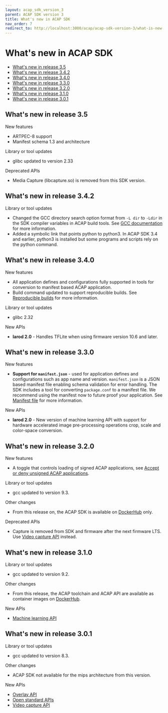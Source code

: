 ```yaml
---
layout: acap_sdk_version_3
parent: ACAP SDK version 3
title: What's new in ACAP SDK
nav_order: 7
redirect_to: http://localhost:3000/acap/acap-sdk-version-3/what-is-new-in-acap-sdk/
---
```

# What's new in ACAP SDK

- [What's new in release 3.5](#whats-new-in-release-35)
- [What's new in release 3.4.2](#whats-new-in-release-342)
- [What's new in release 3.4.0](#whats-new-in-release-340)
- [What's new in release 3.3.0](#whats-new-in-release-330)
- [What's new in release 3.2.0](#whats-new-in-release-320)
- [What's new in release 3.1.0](#whats-new-in-release-310)
- [What's new in release 3.0.1](#whats-new-in-release-301)

## What's new in release 3.5

New features

- ARTPEC-8 support
- Manifest schema 1.3 and architecture

Library or tool updates

- glibc updated to version 2.33

Deprecated APIs

- Media Capture (libcapture.so) is removed from this SDK version.

## What's new in release 3.4.2

Library or tool updates

- Changed the GCC directory search option format from `-L dir` to `-Ldir` in the SDK compiler variables in ACAP build tools. See [GCC documentation](https://gcc.gnu.org/onlinedocs/gcc/Directory-Options.html#Directory-Options) for more information.
- Added a symbolic link that points python to python3. In ACAP SDK 3.4 and earlier, python3 is installed but some programs and scripts rely on the python command.

## What's new in release 3.4.0

New features

- All application defines and configurations fully supported in tools for conversion to manifest based ACAP application.
- Build command updated to support reproducible builds. See [Reproducible builds](../develop-applications/reproducible-builds) for more information.

Library or tool updates

- glibc 2.32

New APIs

- **larod 2.0** - Handles TFLite when using firmware version 10.6 and later.

## What's new in release 3.3.0

New features

- **Support for `manifest.json`** - used for application defines and configurations such as app name and version. `manifest.json` is a JSON based manifest file enabling schema validation for error handling. The SDK includes a tool for converting `package.conf` to a manifest file. We recommend using the manifest now to future proof your application. See [Manifest file](../develop-applications/application-project-structure#manifest-file) for more information.

New APIs

- **larod 2.0** - New version of machine learning API with support for hardware
   accelerated image pre-processing operations crop, scale and color-space
   conversion.

## What's new in release 3.2.0

New features

- A toggle that controls loading of signed ACAP applications, see [Accept or deny unsigned ACAP applications](../services-for-partners/accept-or-deny-unsigned-acap-applications).

Library or tool updates

- gcc updated to version 9.3.

Other changes

- From this release on, the ACAP SDK is available on [DockerHub](https://hub.docker.com/r/axisecp/acap-toolchain) only.

Deprecated APIs

- Capture is removed from SDK and firmware after the next firmware LTS. Use [Video capture API](../api/video-capture-api) instead.

## What's new in release 3.1.0

Library or tool updates

- gcc updated to version 9.2.

Other changes

- From this release, the ACAP toolchain and ACAP API are available as container images on [DockerHub](https://hub.docker.com/r/axisecp/acap-toolchain).

New APIs

- [Machine learning API](../api/machine-learning-api)

## What's new in release 3.0.1

Library or tool updates

- gcc updated to version 8.3.

Other changes

- ACAP SDK not available for the mips architecture from this version.

New APIs

- [Overlay API](../api/overlay-api)
- [Open standard APIs](../api/open-standsard-apis)
- [Video capture API](../api/video-capture-api)
